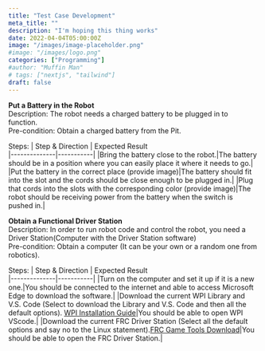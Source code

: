 ```yaml
---
title: "Test Case Development"
meta_title: ""
description: "I'm hoping this thing works"
date: 2022-04-04T05:00:00Z
image: "/images/image-placeholder.png"
#image: "/images/logo.png"
categories: ["Programming"]
#author: "Muffin Man"
# tags: ["nextjs", "tailwind"]
draft: false
---
```

**Put a Battery in the Robot**\
Description: The robot needs a charged battery to be plugged in to function.\
Pre-condition: Obtain a charged battery from the Pit.

Steps:
| Step & Direction      | Expected Result   
|--------------|-----------|
|Bring the battery close to the robot.|The battery should be in a position where you can easily place it where it needs to go.|
|Put the battery in the correct place (provide image)|The battery should fit into the slot and the cords should be close enough to be plugged in.|
|Plug that cords into the slots with the corresponding color (provide image)|The robot should be receiving power from the battery when the switch is pushed in.|

**Obtain a Functional Driver Station**\
Description: In order to run robot code and control the robot, you need a Driver Station(Computer with the Driver Station software)\
Pre-condition: Obtain a computer (It can be your own or a random one from robotics).

Steps:
| Step & Direction      | Expected Result   
|--------------|-----------|
|Turn on the computer and set it up if it is a new one.|You should be connected to the internet and able to access Microsoft Edge to download the software.|
|Download the current WPI Library and V.S. Code (Select to download the Library and V.S. Code and then all the default options). [WPI Installation Guide](https://docs.wpilib.org/en/stable/docs/zero-to-robot/step-2/wpilib-setup.html)|You should be able to open WPI VScode.|
|Download the current FRC Driver Station (Select all the default options and say no to the Linux statement).[FRC Game Tools Download](https://www.ni.com/en/support/downloads/drivers/download.frc-game-tools.html#479842)|You should be able to open the FRC Driver Station.|
